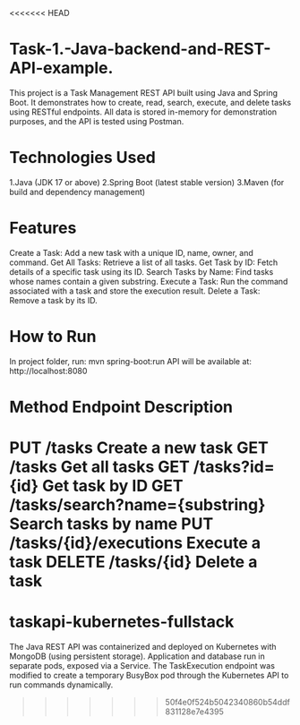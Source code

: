 <<<<<<< HEAD
# Task-1.-Java-backend-and-REST-API-example.
This project is a Task Management REST API built using Java and Spring Boot. It demonstrates how to create, read, search, execute, and delete tasks using RESTful endpoints. All data is stored in-memory for demonstration purposes, and the API is tested using Postman.

# Technologies Used
1.Java (JDK 17 or above)
2.Spring Boot (latest stable version)
3.Maven (for build and dependency management)

# Features
Create a Task: Add a new task with a unique ID, name, owner, and command.
Get All Tasks: Retrieve a list of all tasks.
Get Task by ID: Fetch details of a specific task using its ID.
Search Tasks by Name: Find tasks whose names contain a given substring.
Execute a Task: Run the command associated with a task and store the execution result.
Delete a Task: Remove a task by its ID.

# How to Run
In project folder, run: mvn spring-boot:run
API will be available at: http://localhost:8080

# Method	          Endpoint	                          Description
PUT              	/tasks              	            Create a new task
GET	              /tasks	                          Get all tasks
GET	            /tasks?id={id}	                    Get task by ID
GET	      /tasks/search?name={substring}	          Search tasks by name
PUT       	/tasks/{id}/executions                	Execute a task
DELETE	        /tasks/{id}	                        Delete a task
=======
# taskapi-kubernetes-fullstack
The Java REST API was containerized and deployed on Kubernetes with MongoDB (using persistent storage). Application and database run in separate pods, exposed via a Service. The TaskExecution endpoint was modified to create a temporary BusyBox pod through the Kubernetes API to run commands dynamically.
>>>>>>> 50f4e0f524b5042340860b54ddf831128e7e4395
